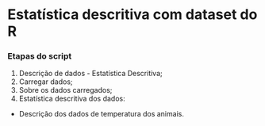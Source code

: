 # Estatística descritiva com dataset do R

### Etapas do script

1. Descrição de dados - Estatística Descritiva;
2. Carregar dados;
3. Sobre os dados carregados;
4. Estatística descritiva dos dados:
- Descrição dos dados de temperatura dos animais.
